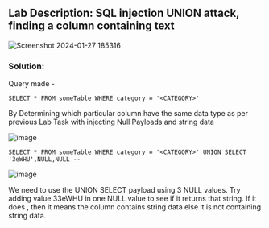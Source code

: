 ## Lab Description: SQL injection UNION attack, finding a column containing text

![Screenshot 2024-01-27 185316](https://github.com/jayshah17/PortSwiggerLabs/assets/76842630/9036d64c-e8c7-412b-8ce9-c1214b1c682b)

### Solution:

Query made -

` SELECT * FROM someTable WHERE category = '<CATEGORY>' `

By Determining which particular column have the same data type as per previous Lab Task with injecting Null Payloads and string data 

![image](https://github.com/jayshah17/PortSwiggerLabs/assets/76842630/2c82e480-d5c0-49ae-9e69-d8af5a0d26c2)

` SELECT * FROM someTable WHERE category = '<CATEGORY>' UNION SELECT '3eWHU',NULL,NULL -- `

![image](https://github.com/jayshah17/PortSwiggerLabs/assets/76842630/9810b07b-da87-4d21-b0bb-0729863dfbf6)

We need to use the UNION SELECT payload using 3 NULL values. Try adding value 33eWHU in one NULL value to see if it returns that string. If it does , then it means the column contains string data else it is not containing string data.
